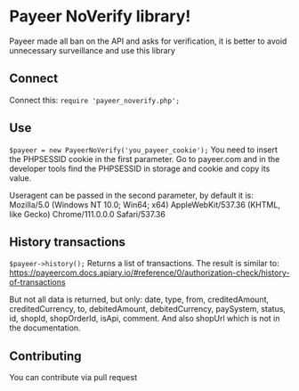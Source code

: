 # Payeer NoVerify library!

Payeer made all ban on the API and asks for verification, it is better to avoid unnecessary surveillance and use this library

## Connect

Connect this:
```require 'payeer_noverify.php';```

## Use

```$payeer = new PayeerNoVerify('you_payeer_cookie');```
You need to insert the PHPSESSID cookie in the first parameter. Go to payeer.com and in the developer tools find the PHPSESSID in storage and cookie and copy its value.

Useragent can be passed in the second parameter, by default it is: Mozilla/5.0 (Windows NT 10.0; Win64; x64) AppleWebKit/537.36 (KHTML, like Gecko) Chrome/111.0.0.0 Safari/537.36

## History transactions

```$payeer->history();```
Returns a list of transactions. The result is similar to: https://payeercom.docs.apiary.io/#reference/0/authorization-check/history-of-transactions

But not all data is returned, but only: date, type, from, creditedAmount, creditedCurrency, to, debitedAmount, debitedCurrency, paySystem, status, id, shopId, shopOrderId, isApi, comment. And also shopUrl which is not in the documentation.

## Contributing

You can contribute via pull request
